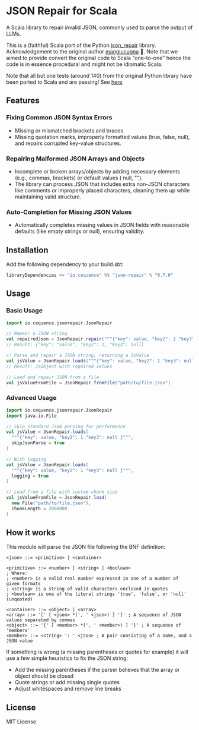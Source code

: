 # JSON Repair for Scala

A Scala library to repair invalid JSON, commonly used to parse the output of LLMs.

This is a (faithful) Scala port of the Python [json_repair](https://github.com/mangiucugna/json_repair) library.
Acknowledgement to the original author [mangiucugna](https://github.com/mangiucugna) 🙏.
Note that we aimed to provide convert the original code to Scala "one-to-one" hence the code is in essence procedural
and might not be idiomatic Scala.

Note that all but one tests (around 140) from the original Python library have been ported to Scala and are passing! See [here](/src/test/scala/io/cequence/jsonrepair/JsonRepairSpec.scala)

## Features

### Fixing Common JSON Syntax Errors

* Missing or mismatched brackets and braces
* Missing quotation marks, improperly formatted values (true, false, null), and repairs corrupted key-value structures.

### Repairing Malformed JSON Arrays and Objects

* Incomplete or broken arrays/objects by adding necessary elements (e.g., commas, brackets) or default values (
  null, "").
* The library can process JSON that includes extra non-JSON characters like comments or improperly placed characters,
  cleaning them up while maintaining valid structure.

### Auto-Completion for Missing JSON Values

* Automatically completes missing values in JSON fields with reasonable defaults (like empty strings or null), ensuring
  validity.

## Installation

Add the following dependency to your build.sbt:

```scala
libraryDependencies += "io.cequence" %% "json-repair" % "0.7.0"
```

## Usage

### Basic Usage

```scala
import io.cequence.jsonrepair.JsonRepair

// Repair a JSON string
val repairedJson = JsonRepair.repair("""{"key": value, "key2": 1 "key3": null }""")
// Result: {"key": "value", "key2": 1, "key3": null}

// Parse and repair a JSON string, returning a JsValue
val jsValue = JsonRepair.loads("""{"key": value, "key2": 1 "key3": null }""")
// Result: JsObject with repaired values

// Load and repair JSON from a file
val jsValueFromFile = JsonRepair.fromFile("path/to/file.json")
```

### Advanced Usage

```scala
import io.cequence.jsonrepair.JsonRepair
import java.io.File

// Skip standard JSON parsing for performance
val jsValue = JsonRepair.loads(
  """{"key": value, "key2": 1 "key3": null }""",
  skipJsonParse = true
)

// With logging
val jsValue = JsonRepair.loads(
  """{"key": value, "key2": 1 "key3": null }""",
  logging = true
)

// Load from a file with custom chunk size
val jsValueFromFile = JsonRepair.load(
  new File("path/to/file.json"),
  chunkLength = 2000000
)
```

## How it works

This module will parse the JSON file following the BNF definition:

```
<json> ::= <primitive> | <container>

<primitive> ::= <number> | <string> | <boolean>
; Where:
; <number> is a valid real number expressed in one of a number of given formats
; <string> is a string of valid characters enclosed in quotes
; <boolean> is one of the literal strings 'true', 'false', or 'null' (unquoted)

<container> ::= <object> | <array>
<array> ::= '[' [ <json> *(', ' <json>) ] ']' ; A sequence of JSON values separated by commas
<object> ::= '{' [ <member> *(', ' <member>) ] '}' ; A sequence of 'members'
<member> ::= <string> ': ' <json> ; A pair consisting of a name, and a JSON value
```

If something is wrong (a missing parentheses or quotes for example) it will use a few simple heuristics to fix the JSON
string:

* Add the missing parentheses if the parser believes that the array or object should be closed
* Quote strings or add missing single quotes
* Adjust whitespaces and remove line breaks

## License

MIT License 